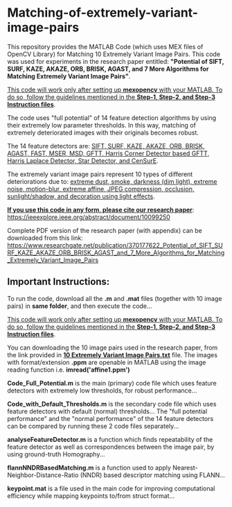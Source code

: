 # Matching-of-extremely-variant-image-pairs
This repository provides the MATLAB Code (which uses MEX files of OpenCV Library) for Matching 10 Extremely Variant Image Pairs. This code was used for experiments in the research paper entitled: **"Potential of SIFT, SURF, KAZE, AKAZE, ORB, BRISK, AGAST, and 7 More Algorithms for Matching Extremely Variant Image Pairs"**. 

<ins>This code will work only after setting up **mexopencv** with your MATLAB. To do so, follow the guidelines mentioned in the **Step-1, Step-2, and Step-3 Instruction files**</ins>.

The code uses "full potential" of 14 feature detection algorithms by using their extremely low parameter thresholds. In this way, matching of extremely deteriorated images with their originals becomes robust.

The 14 feature detectors are: <ins>SIFT, SURF, KAZE, AKAZE, ORB, BRISK, AGAST, FAST, MSER, MSD, GFTT, Harris Corner Detector based GFTT, Harris Laplace Detector, Star Detector, and CenSurE</ins>.

The extremely variant image pairs represent 10 types of different deteriorations due to: <ins>extreme dust, smoke, darkness (dim light), extreme noise, motion-blur, extreme affine, JPEG compression, occlusion, sunlight/shadow, and decoration using light effects</ins>.

<ins>**If you use this code in any form, please cite our research paper**</ins>: https://ieeexplore.ieee.org/abstract/document/10099250

Complete PDF version of the research paper (with appendix) can be downloaded from this link: https://www.researchgate.net/publication/370177622_Potential_of_SIFT_SURF_KAZE_AKAZE_ORB_BRISK_AGAST_and_7_More_Algorithms_for_Matching_Extremely_Variant_Image_Pairs


## Important Instructions:
To run the code, download all the **.m** and **.mat** files (together with 10 image pairs) in **same folder**, and then execute the code...

<ins>This code will work only after setting up **mexopencv** with your MATLAB. To do so, follow the guidelines mentioned in the **Step-1, Step-2, and Step-3 Instruction files**</ins>.

You can downloading the 10 image pairs used in the research paper, from the link provided in **<ins>10 Extremely Variant Image Pairs.txt</ins>** file. The images with format/extension **.ppm** are openable in MATLAB using the image reading function i.e. **imread('affine1.ppm')**

**Code_Full_Potential.m** is the main (primary) code file which uses feature detectors with extremely low thresholds, for robust performance...

**Code_with_Default_Thresholds.m** is the secondary code file which uses feature detectors with default (normal) thresholds...
The "full potential performance" and the "normal performance" of the 14 feature detectors can be compared by running these 2 code files separately...

**analyseFeatureDetector.m** is a function which finds repeatability of the feature detector as well as correspondences between the image pair, by using ground-truth Homography...

**flannNNDRBasedMatching.m** is a function used to apply Nearest-Neighbor-Distance-Ratio (NNDR) based descriptor matching using FLANN...

**keypoint.mat** is a file used in the main code for improving computational efficiency while mapping keypoints to/from struct format...
